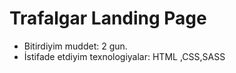 # Trafalgar Landing Page

- Bitirdiyim muddet: 2 gun.
- İstifade etdiyim texnologiyalar: HTML ,CSS,SASS
